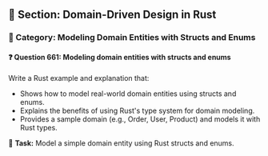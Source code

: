 ## 📘 Section: Domain-Driven Design in Rust
### 🔹 Category: Modeling Domain Entities with Structs and Enums
#### ❓ Question 661: Modeling domain entities with structs and enums

Write a Rust example and explanation that:

- Shows how to model real-world domain entities using structs and enums.
- Explains the benefits of using Rust's type system for domain modeling.
- Provides a sample domain (e.g., Order, User, Product) and models it with Rust types.

🔧 **Task:** Model a simple domain entity using Rust structs and enums.
